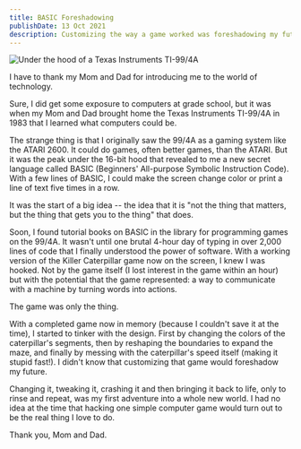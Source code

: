 ```yaml
---
title: BASIC Foreshadowing
publishDate: 13 Oct 2021
description: Customizing the way a game worked was foreshadowing my future.
---
```


![Under the hood of a Texas Instruments TI-99/4A](/assets/blog/kylebondo.com-ti994a-guts-1200x750.png)

I have to thank my Mom and Dad for introducing me to the world of technology.

Sure, I did get some exposure to computers at grade school, but it was when my Mom and Dad brought home the Texas Instruments TI-99/4A in 1983 that I learned what computers could be.

The strange thing is that I originally saw the 99/4A as a gaming system like the ATARI 2600. It could do games, often better games, than the ATARI. But it was the peak under the 16-bit hood that revealed to me a new secret language called BASIC (Beginners' All-purpose Symbolic Instruction Code). With a few lines of BASIC, I could make the screen change color or print a line of text five times in a row.

It was the start of a big idea -- the idea that it is "not the thing that matters, but the thing that gets you to the thing" that does.

Soon, I found tutorial books on BASIC in the library for programming games on the 99/4A. It wasn't until one brutal 4-hour day of typing in over 2,000 lines of code that I finally understood the power of software. With a working version of the Killer Caterpillar game now on the screen, I knew I was hooked. Not by the game itself (I lost interest in the game within an hour) but with the potential that the game represented: a way to communicate with a machine by turning words into actions.

The game was only the thing.

With a completed game now in memory (because I couldn't save it at the time), I started to tinker with the design. First by changing the colors of the caterpillar's segments, then by reshaping the boundaries to expand the maze, and finally by messing with the caterpillar's speed itself (making it stupid fast!). I didn't know that customizing that game would foreshadow my future.

Changing it, tweaking it, crashing it and then bringing it back to life, only to rinse and repeat, was my first adventure into a whole new world. I had no idea at the time that hacking one simple computer game would turn out to be the real thing I love to do.

Thank you, Mom and Dad.
